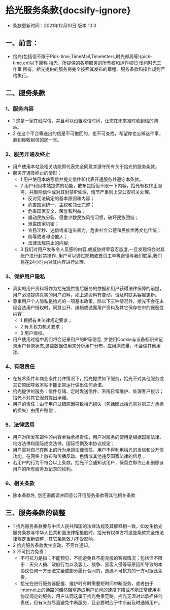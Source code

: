 # 拾光服务条款{docsify-ignore}

- 条款更新时间：2021年12月10日 版本 1.1.0

## 一、前言： 
 - 拾光(包括但不限于Pick-time,TimeMail,Timeletters,时光邮局等)(pick-time.cn)以下简称 拾光，所提供的各项服务的所有权和运作权归 怅屿时光工作室 所有。拾光提供的服务将完全按照其发布的章程、服务条款和操作规则严格执行。

## 二、服务条款
### 1、服务内容
 - 1 这是一家在线写信，并且可以设置收信时间，让您在未来准时收到信的网站。
 - 2 在这个平台寄送出的信是不可撤回的，也不可查找，希望你也忘掉这件事，直到你收到信的那一天。

### 2、服务开通及终止 
- 用户使用本站及相关功能即代表完全同意并遵守所有关于拾光的服务条款。
- 服务开通及终止的情形： 
  - 1 用户使用本站写信并提交信件即代表开通服务并遵守本条款。
  - 2 用户利用本站提供的功能，散布包括但不限一下内容，拾光有权终止服务，并删除信件或对其封禁IP处理，情节严重则上交公安机关处理。
    - 反对宪法确定的基本原则和内容；
    - 危害国家统一、主权和领士完整；
    - 危害国家安全、荣誉和利益；
    - 煽动民族分裂、侵書少数民族风俗习惯，破坏民族团结；
    - 泄露国家机密；
    - 宣扬淫秒、迷信或者渲染暴力，危害社会公德和民族优秀文化传统；
    - 侮辱或者诽谤他人；
    - 法律法规禁止的内容;
  - 3 我们对用户发布令人反感的内容,或威胁持零容忍态度,一旦发现将会对其账户进行封禁操作. 用户可以通过邮箱或首页工单等途径与我们联系,我们将在24小时内对其内容进行处理.
 
### 3、保护用户隐私
- 真实的用户资料将作为拾光提供售后服务的依据和用户获得法律保障的前提，用户必须提供真实的用户资料，如上述资料有变动，请及时联系客服更新。
- 尊重用户个人隐私是拾光的一项基本政策，除以下三种情况外，拾光不会在未经合法用户授权时，同意公开、编辑或透露用户资料及其它保存在中的保密性内容：
  - 1 根据有关法律规定要求；
  - 2 有关权力机关要求；
  - 3 用户授权。 
- 用户使用过程中我们将会记录用户的IP等信息, 并使用Cookie与设备标识来记录用户登录状态,这些数据仅用来分析用户分布，应用浏览量，不会做其他用途。

### 4、有限责任

- 在技术条件和商业条件允许情况下，拾光提供如下服务，拾光不对其他服务或其它原因导致本站不能正常运行做出任何承诺。
- 拾光提供的服务：信件存储、定时发送信件、系统日常维护、处理客户投诉；拾光不对其它服务提出承诺。
- 用户的责任：由于用户过错原因导致拾光损失（包括因此拾光需对第三方承担的损失）由用户赔偿； 

### 5、法律适用
- 用户对所发布邮件的内容单独承担责任，用户对服务的使用是根据国家法律、地方法律和国际成文法律，国际惯例及本协议规定；
- 用户需对自己在网上的行为承担法律责任。用户不得利用拾光的发信和公开信功能，在网络上散布和传播反动、色情或其他违反国家法律的信息；
- 若用户的行为不符合以上条款，拾光不会通知该用户，保留立即终止和删除该用户的所有服务及记录的权利。 

### 6、相关条款
- 除本条款外, 您还需阅读并同意公开信服务条款等其他相关条款

## 三、服务条款的调整
- 1 拾光服务条款要与中华人民共和国的法律法规及其解释相一致，如发生拾光服务条款与中华人民共和国法律相抵触时，拾光有权单方将这些条款完全按法律规定重新调整，其它条款效力不受影响。
- 2 拾光服务条款发生变动，不另作通知。
- 3 不可抗力免责：
  - 不可抗力是指：不能预见、不能避免且不能克服的客观情况；包括但不限于：天灾人祸、政府行为以及罢工、战争、黑客入侵等等原因所导致的本协议任何一方无法完全或部分履行合同的，遭遇不可抗力的一方可据此免责。
  - 拾光在进行服务器配置、维护时有时需要短时间中断服务，或者由于Internet上的通路的偶然阻塞造成用户访问的速度下降或不能正常使用本协议规定的服务，用户认同这属于拾光免责范畴，拾光无须对此承担任何责任，但有义务尽量避免中断服务，且必要时应于中断前及时通知用户。


